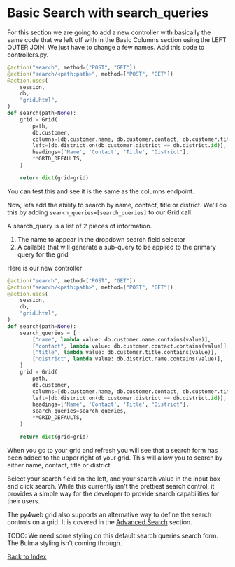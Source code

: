 # Basic Search with search_queries

For this section we are going to add a new controller with basically the same code that we left off with in the Basic Columns section using the LEFT OUTER JOIN. We just have to change a few names.  Add this code to controllers.py.
```python
@action("search", method=["POST", "GET"])
@action("search/<path:path>", method=["POST", "GET"])
@action.uses(
    session,
    db,
    "grid.html",
)
def search(path=None):
    grid = Grid(
        path,
        db.customer,
        columns=[db.customer.name, db.customer.contact, db.customer.title, db.district.name],
        left=[db.district.on(db.customer.district == db.district.id)],
        headings=['Name', 'Contact', 'Title', "District"],
        **GRID_DEFAULTS,
    )

    return dict(grid=grid)
```
You can test this and see it is the same as the columns endpoint.

Now, lets add the ability to search by name, contact, title or district. We'll do this by adding `search_queries=[search_queries]` to our Grid call.

A search_query is a list of 2 pieces of information. 
1. The name to appear in the dropdown search field selector
2. A callable that will generate a sub-query to be applied to the primary query for the grid

Here is our new controller
```python
@action("search", method=["POST", "GET"])
@action("search/<path:path>", method=["POST", "GET"])
@action.uses(
    session,
    db,
    "grid.html",
)
def search(path=None):
    search_queries = [
        ["name", lambda value: db.customer.name.contains(value)],
        ["contact", lambda value: db.customer.contact.contains(value)],
        ["title", lambda value: db.customer.title.contains(value)],
        ["district", lambda value: db.district.name.contains(value)],
    ]
    grid = Grid(
        path,
        db.customer,
        columns=[db.customer.name, db.customer.contact, db.customer.title, db.district.name],
        left=[db.district.on(db.customer.district == db.district.id)],
        headings=['Name', 'Contact', 'Title', "District"],
        search_queries=search_queries,
        **GRID_DEFAULTS,
    )

    return dict(grid=grid)
```
When you go to your grid and refresh you will see that a search form has been added to the upper right of your grid. This will allow you to search by either name, contact, title or district.

Select your search field on the left, and your search value in the input box and click search. While this currently isn't the prettiest search control, it provides a simple way for the developer to provide search capabilities for their users.

The py4web grid also supports an alternative way to define the search controls on a grid. It is covered in the [Advanced Search](advanced_search.md) section.

TODO: We need some styling on this default search queries search form. The Bulma styling isn't coming through.

[Back to Index](../README.md)